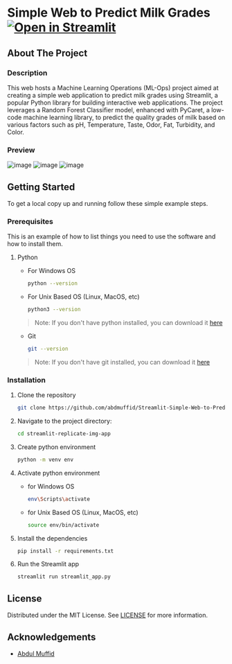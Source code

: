 # Simple Web to Predict Milk Grades [![Open in Streamlit](https://static.streamlit.io/badges/streamlit_badge_black_white.svg)](https://milk-grades-prediction.streamlit.app/)

## About The Project

### Description
This web hosts a Machine Learning Operations (ML-Ops) project aimed at creating a simple web application to predict milk grades using Streamlit, a popular Python library for building interactive web applications. The project leverages a Random Forest Classifier model, enhanced with PyCaret, a low-code machine learning library, to predict the quality grades of milk based on various factors such as pH, Temperature, Taste, Odor, Fat, Turbidity, and Color.

### Preview

![image](https://github.com/abdmuffid/Streamlit-Simple-Web-to-Predict-Milk-Grades/Images/Preview-1.jpg)
![image](https://github.com/abdmuffid/Streamlit-Simple-Web-to-Predict-Milk-Grades/Images/Preview-2.jpg)
![image](https://github.com/abdmuffid/Streamlit-Simple-Web-to-Predict-Milk-Grades/Images/Preview-3.jpg)

## Getting Started

To get a local copy up and running follow these simple example steps.

### Prerequisites

This is an example of how to list things you need to use the software and how to install them.

1. Python

    * For Windows OS
        ```sh
        python --version 
        ```

    * For Unix Based OS (Linux, MacOS, etc)
        ```sh
        python3 --version 
        ```
    > Note: If you don't have python installed, you can download it [here](https://www.python.org/downloads/)

    * Git
    
        ```sh
        git --version 
        ```
    > Note: If you don't have git installed, you can download it [here](https://git-scm.com/downloads)

### Installation

1. Clone the repository

    ```sh
    git clone https://github.com/abdmuffid/Streamlit-Simple-Web-to-Predict-Milk-Grades.git
    ```

2. Navigate to the project directory:

    ```sh
    cd streamlit-replicate-img-app
    ```

3. Create python environment
  
    ```sh
    python -m venv env
    ```

4. Activate python environment

    * for Windows OS
      ```sh
      env\Scripts\activate
      ```

    * for Unix Based OS (Linux, MacOS, etc)
      ```sh
      source env/bin/activate
      ```

5. Install the dependencies

    ```sh
    pip install -r requirements.txt
    ```

6. Run the Streamlit app

    ```python
    streamlit run streamlit_app.py
    ```

## License

Distributed under the MIT License. See [LICENSE](https://github.com/abdmuffid/Streamlit-Simple-Web-to-Predict-Milk-Grades/blob/main/LICENSE) for more information.

## Acknowledgements

* [Abdul Muffid](https://github.com/abdmuffid/)
